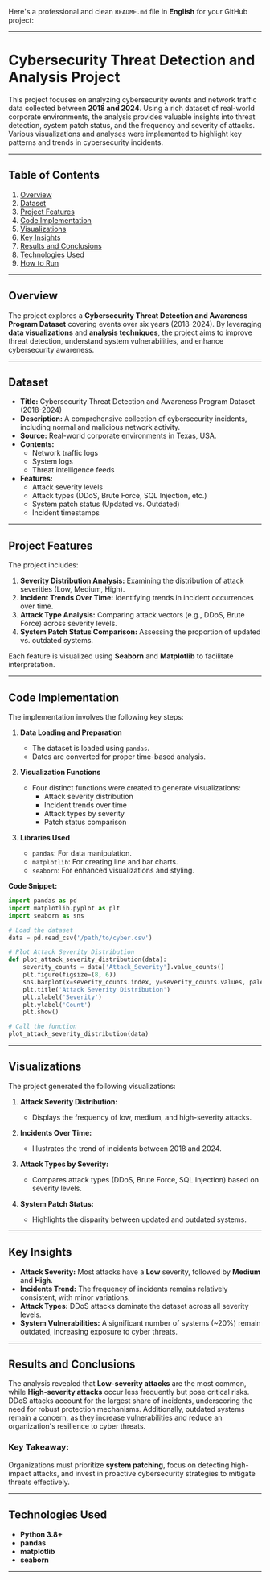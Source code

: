 Here's a professional and clean `README.md` file in **English** for your GitHub project:

---

# Cybersecurity Threat Detection and Analysis Project

This project focuses on analyzing cybersecurity events and network traffic data collected between **2018 and 2024**. Using a rich dataset of real-world corporate environments, the analysis provides valuable insights into threat detection, system patch status, and the frequency and severity of attacks. Various visualizations and analyses were implemented to highlight key patterns and trends in cybersecurity incidents.

---

## Table of Contents

1. [Overview](#overview)  
2. [Dataset](#dataset)  
3. [Project Features](#project-features)  
4. [Code Implementation](#code-implementation)  
5. [Visualizations](#visualizations)  
6. [Key Insights](#key-insights)  
7. [Results and Conclusions](#results-and-conclusions)  
8. [Technologies Used](#technologies-used)  
9. [How to Run](#how-to-run)  

---

## Overview

The project explores a **Cybersecurity Threat Detection and Awareness Program Dataset** covering events over six years (2018-2024). By leveraging **data visualizations** and **analysis techniques**, the project aims to improve threat detection, understand system vulnerabilities, and enhance cybersecurity awareness.

---

## Dataset

- **Title:** Cybersecurity Threat Detection and Awareness Program Dataset (2018-2024)  
- **Description:** A comprehensive collection of cybersecurity incidents, including normal and malicious network activity.  
- **Source:** Real-world corporate environments in Texas, USA.  
- **Contents:**
   - Network traffic logs  
   - System logs  
   - Threat intelligence feeds  
- **Features:**
   - Attack severity levels  
   - Attack types (DDoS, Brute Force, SQL Injection, etc.)  
   - System patch status (Updated vs. Outdated)  
   - Incident timestamps  

---

## Project Features

The project includes:  

1. **Severity Distribution Analysis:** Examining the distribution of attack severities (Low, Medium, High).  
2. **Incident Trends Over Time:** Identifying trends in incident occurrences over time.  
3. **Attack Type Analysis:** Comparing attack vectors (e.g., DDoS, Brute Force) across severity levels.  
4. **System Patch Status Comparison:** Assessing the proportion of updated vs. outdated systems.  

Each feature is visualized using **Seaborn** and **Matplotlib** to facilitate interpretation.

---

## Code Implementation

The implementation involves the following key steps:

1. **Data Loading and Preparation**  
   - The dataset is loaded using `pandas`.  
   - Dates are converted for proper time-based analysis.

2. **Visualization Functions**  
   - Four distinct functions were created to generate visualizations:
     - Attack severity distribution  
     - Incident trends over time  
     - Attack types by severity  
     - Patch status comparison  

3. **Libraries Used**  
   - `pandas`: For data manipulation.  
   - `matplotlib`: For creating line and bar charts.  
   - `seaborn`: For enhanced visualizations and styling.  

**Code Snippet:**

```python
import pandas as pd
import matplotlib.pyplot as plt
import seaborn as sns

# Load the dataset
data = pd.read_csv('/path/to/cyber.csv')

# Plot Attack Severity Distribution
def plot_attack_severity_distribution(data):
    severity_counts = data['Attack_Severity'].value_counts()
    plt.figure(figsize=(8, 6))
    sns.barplot(x=severity_counts.index, y=severity_counts.values, palette="viridis")
    plt.title('Attack Severity Distribution')
    plt.xlabel('Severity')
    plt.ylabel('Count')
    plt.show()

# Call the function
plot_attack_severity_distribution(data)
```

---

## Visualizations

The project generated the following visualizations:

1. **Attack Severity Distribution:**  
   - Displays the frequency of low, medium, and high-severity attacks.  

2. **Incidents Over Time:**  
   - Illustrates the trend of incidents between 2018 and 2024.  

3. **Attack Types by Severity:**  
   - Compares attack types (DDoS, Brute Force, SQL Injection) based on severity levels.  

4. **System Patch Status:**  
   - Highlights the disparity between updated and outdated systems.

---

## Key Insights

- **Attack Severity:** Most attacks have a **Low** severity, followed by **Medium** and **High**.  
- **Incidents Trend:** The frequency of incidents remains relatively consistent, with minor variations.  
- **Attack Types:** DDoS attacks dominate the dataset across all severity levels.  
- **System Vulnerabilities:** A significant number of systems (~20%) remain outdated, increasing exposure to cyber threats.  

---

## Results and Conclusions

The analysis revealed that **Low-severity attacks** are the most common, while **High-severity attacks** occur less frequently but pose critical risks. DDoS attacks account for the largest share of incidents, underscoring the need for robust protection mechanisms. Additionally, outdated systems remain a concern, as they increase vulnerabilities and reduce an organization's resilience to cyber threats.

### Key Takeaway:  
Organizations must prioritize **system patching**, focus on detecting high-impact attacks, and invest in proactive cybersecurity strategies to mitigate threats effectively.

---

## Technologies Used

- **Python 3.8+**  
- **pandas**  
- **matplotlib**  
- **seaborn**  

---

